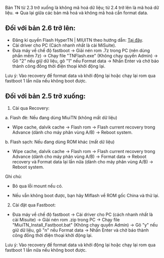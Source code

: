 Bản TN từ 2.3 trở xuống là không mã hoá dữ liệu; từ 2.4 trở lên là mã hoá dữ liệu.
=> Qua lại giữa các bản mã hoá và không mã hoá cần format data.

## Đối với bản 2.6 trở lên:
- Đăng kí quyền Flash HyperTN | MIUITN theo hướng dẫn: [Tại đây](https://github.com/nvthang2303/HyperTN/blob/main/Active/Registration_VIE.md).
-  Cài driver cho PC (Cách nhanh nhất là cài MiSuite). 
- Đưa máy về chế độ fastboot -> Giải nén rom .7z trong PC (nên dùng phần mềm 7z) -> Chạy file "TNFlash.exe" (Không chạy quyền Admin) -> Gõ "2" nếu giữ dữ liệu, gõ "1" nếu Format data -> Nhấn Enter và chờ báo thành công đồng thời điện thoại khởi động lại.

Lưu ý: Vào recovery để format data và khởi động lại hoặc chạy lại rom qua fastboot 1 lần nữa nếu không boot được.

## Đối với bản 2.5 trở xuống:
1. Cài qua Recovery:

a. Flash đè: Nếu đang dùng MiuiTN  (không mất dữ liệu)

- Wipe cache, dalvik cache -> Flash rom -> Flash current recovery trong Advance  (dành cho máy phân vùng A/B) -> Reboot system.

b. Flash sạch: Nếu đang dùng ROM khác (mất dữ liệu)

- Wipe cache, dalvik cache -> Flash rom -> Flash current recovery trong Advance (dành cho máy phân vùng A/B) -> Format data -> Reboot recovery và Format data lại lần nữa (dành cho máy phân vùng A/B) -> Reboot system.

Ghi chú:

- Bỏ qua lỗi mount nếu có.

- Nếu vẫn không boot được, bạn hãy Miflash về ROM gốc China và thử lại.

2. Cài đặt qua Fastboot:

- Đưa máy về chế độ fastboot -> Cài driver cho PC 
(cách nhanh nhất là cài Misuite) -> Giải nén rom .zip trong PC -> Chạy file "MiuiTN_Install_Fastboot.bat" (Không chạy quyền Admin) -> Gõ "y" nếu giữ dữ liệu, gõ "n" nếu Format data -> Nhấn Enter và chờ báo thành công đồng thời điện thoại khởi động lại.

Lưu ý: Vào recovery để format data và khởi động lại hoặc chạy lại rom qua fastboot 1 lần nữa nếu không boot được.
